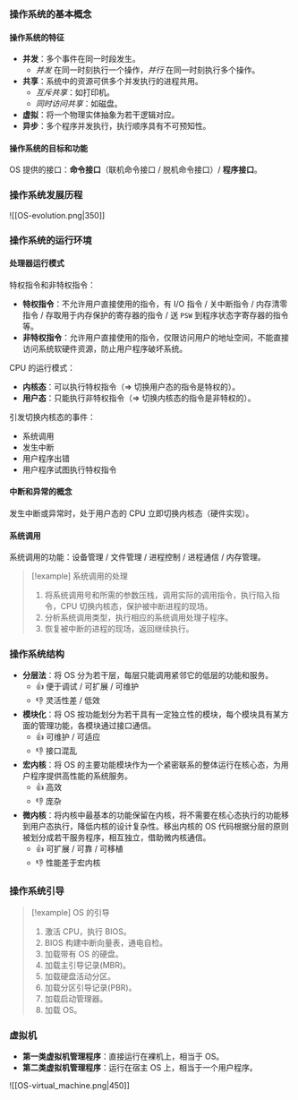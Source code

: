 ### 操作系统的基本概念

#### 操作系统的特征

- **并发**：多个事件在同一时段发生。
	- *并发* 在同一时刻执行一个操作，*并行* 在同一时刻执行多个操作。
- **共享**：系统中的资源可供多个并发执行的进程共用。
	- *互斥共享*：如打印机。
	- *同时访问共享*：如磁盘。
- **虚拟**：将一个物理实体抽象为若干逻辑对应。
- **异步**：多个程序并发执行，执行顺序具有不可预知性。

#### 操作系统的目标和功能

OS 提供的接口：**命令接口**（联机命令接口 / 脱机命令接口）/ **程序接口**。

### 操作系统发展历程

![[OS-evolution.png|350]]

### 操作系统的运行环境

#### 处理器运行模式

特权指令和非特权指令：

- **特权指令**：不允许用户直接使用的指令，有 I/O 指令 / 关中断指令 / 内存清零指令 / 存取用于内存保护的寄存器的指令 / 送 `PSW` 到程序状态字寄存器的指令等。
- **非特权指令**：允许用户直接使用的指令，仅限访问用户的地址空间，不能直接访问系统软硬件资源，防止用户程序破坏系统。

CPU 的运行模式：

- **内核态**：可以执行特权指令（=> 切换用户态的指令是特权的）。
- **用户态**：只能执行非特权指令（=> 切换内核态的指令是非特权的）。

引发切换内核态的事件：

- 系统调用
- 发生中断
- 用户程序出错
- 用户程序试图执行特权指令

#### 中断和异常的概念

发生中断或异常时，处于用户态的 CPU 立即切换内核态（硬件实现）。

#### 系统调用

系统调用的功能：设备管理 / 文件管理 / 进程控制 / 进程通信 / 内存管理。

> [!example] 系统调用的处理
> 
> 1. 将系统调用号和所需的参数压栈，调用实际的调用指令，执行陷入指令，CPU 切换内核态，保护被中断进程的现场。
> 2. 分析系统调用类型，执行相应的系统调用处理子程序。
> 3. 恢复被中断的进程的现场，返回继续执行。

### 操作系统结构

- **分层法**：将 OS 分为若干层，每层只能调用紧邻它的低层的功能和服务。
	- 👍 便于调试 / 可扩展 / 可维护
	- 👎 灵活性差 / 低效
- **模块化**：将 OS 按功能划分为若干具有一定独立性的模块，每个模块具有某方面的管理功能，各模块通过接口通信。
	- 👍 可维护 / 可适应
	- 👎 接口混乱
- **宏内核**：将 OS 的主要功能模块作为一个紧密联系的整体运行在核心态，为用户程序提供高性能的系统服务。
	- 👍 高效
	- 👎 庞杂
- **微内核**：将内核中最基本的功能保留在内核，将不需要在核心态执行的功能移到用户态执行，降低内核的设计复杂性。移出内核的 OS 代码根据分层的原则被划分成若干服务程序，相互独立，借助微内核通信。
	- 👍 可扩展 / 可靠 / 可移植
	- 👎 性能差于宏内核

### 操作系统引导

> [!example] OS 的引导
> 
> 1. 激活 CPU，执行 BIOS。
> 2. BIOS 构建中断向量表，通电自检。
> 3. 加载带有 OS 的硬盘。
> 4. 加载主引导记录(MBR)。
> 5. 加载硬盘活动分区。
> 6. 加载分区引导记录(PBR)。
> 7. 加载启动管理器。
> 8. 加载 OS。

### 虚拟机

- **第一类虚拟机管理程序**：直接运行在裸机上，相当于 OS。
- **第二类虚拟机管理程序**：运行在宿主 OS 上，相当于一个用户程序。

![[OS-virtual_machine.png|450]]
